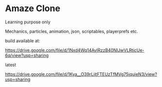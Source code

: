 # Amaze Clone
Learning purpose only

Mechanics, particles, animation, json, scriptables, playerprefs etc.

build available at:

https://drive.google.com/file/d/1Nxd4Wq14AvIRzzB40NIJwVLRticUe-6q/view?usp=sharing

latest

https://drive.google.com/file/d/1Kya__O39rLiitFTEUzTfMVg75jquieN3/view?usp=sharing
